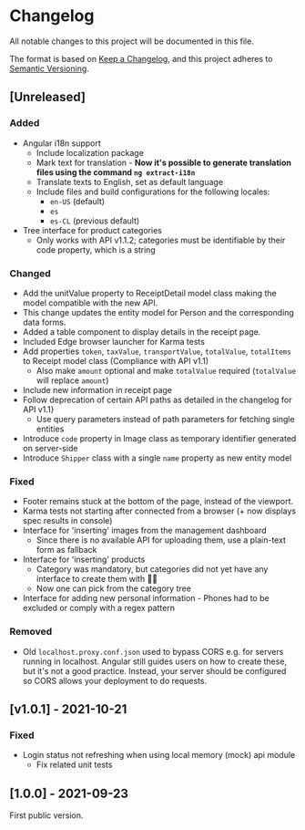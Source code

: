 # Changelog
All notable changes to this project will be documented in this file.

The format is based on [Keep a Changelog](https://keepachangelog.com/en/1.0.0/),
and this project adheres to [Semantic Versioning](https://semver.org/spec/v2.0.0.html).

## [Unreleased]

### Added
- Angular i18n support
  - Include localization package
  - Mark text for translation - __Now it's possible to generate translation files using the command `ng extract-i18n`__
  - Translate texts to English, set as default language
  - Include files and build configurations for the following locales:
    - `en-US` (default)
    - `es`
    - `es-CL` (previous default)
- Tree interface for product categories
  - Only works with API v1.1.2; categories must be identifiable by their code property, which is a string

### Changed
- Add the unitValue property to ReceiptDetail model class making the model compatible with the new API.
- This change updates the entity model for Person and the corresponding data forms.
- Added a table component to display details in the receipt page.
- Included Edge browser launcher for Karma tests
- Add properties `token`, `taxValue`, `transportValue`, `totalValue`, `totalItems` to Receipt model class (Compliance with API v1.1)
  - Also make `amount` optional and make `totalValue` required (`totalValue` will replace `amount`)
- Include new information in receipt page
- Follow deprecation of certain API paths as detailed in the changelog for API v1.1}
  - Use query parameters instead of path parameters for fetching single entities
- Introduce `code` property in Image class as temporary identifier generated on server-side
- Introduce `Shipper` class with a single `name` property as new entity model

### Fixed
- Footer remains stuck at the bottom of the page, instead of the viewport.
- Karma tests not starting after connected from a browser (+ now displays spec results in console)
- Interface for 'inserting' images from the management dashboard
  - Since there is no available API for uploading them, use a plain-text form as fallback
- Interface for 'inserting' products
  - Category was mandatory, but categories did not yet have any interface to create them with 🤦‍♂️
  - Now one can pick from the category tree
- Interface for adding new personal information - Phones had to be excluded or comply with a regex pattern

### Removed
- Old `localhost.proxy.conf.json` used to bypass CORS e.g. for servers running in localhost. Angular still guides users on how to create these, but it's not a good practice. Instead, your server should be configured so CORS allows your deployment to do requests.

## [v1.0.1] - 2021-10-21

### Fixed
- Login status not refreshing when using local memory (mock) api module
  - Fix related unit tests

## [1.0.0] - 2021-09-23

First public version.
